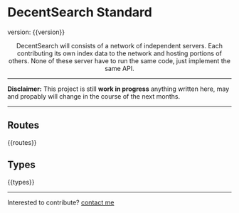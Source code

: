 # DecentSearch Standard
version: {{version}}

<p align="center">
DecentSearch will consists of a network of independent servers. Each contributing its own index data to the network and hosting portions of others. None of these server have to run the same code, just implement the same API.
</p>

----

**Disclaimer:** This project is still **work in progress** anything written here, may and propably will change in the course of the next months.

----

## Routes

{{routes}}

## Types

{{types}}


---
Interested to contribute? [contact me](mailto:dustin@commit.international)
